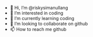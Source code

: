 - 👋 Hi, I’m @riskysimanullang
- 👀 I’m interested in coding
- 🌱 I’m currently learning coding
- 💞️ I’m looking to collaborate on github
- 📫 How to reach me github

<!---
riskysimanullang/riskysimanullang is a ✨ special ✨ repository because its `README.md` (this file) appears on your GitHub profile.
You can click the Preview link to take a look at your changes.
--->
